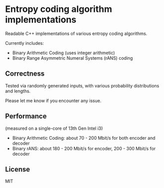 # Entropy coding algorithm implementations

Readable C++ implementations of various entropy coding algorithms.

Currently includes:

* Binary Arithmetic Coding (uses integer arithmetic)
* Binary Range Asymmetric Numeral Systems (rANS) coding

## Correctness

Tested via randomly generated inputs, with various probability distributions and lengths.

Please let me know if you encounter any issue.

## Performance

(measured on a single-core of 13th Gen Intel i3)

* Binary Arithmetic Coding: about 70 - 200 Mbit/s for both encoder and decoder
* Binary rANS: about 180 - 200 Mbit/s for encoder, 200 - 300 Mbit/s for decoder

## License

MIT
